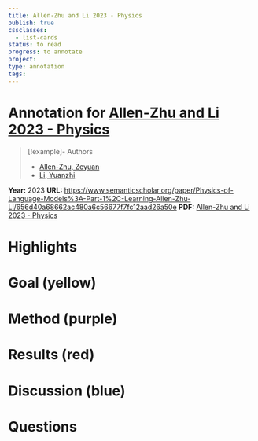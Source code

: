 ```yaml
---
title: Allen-Zhu and Li 2023 - Physics
publish: true
cssclasses:
  - list-cards
status: to read
progress: to annotate
project:
type: annotation
tags:
---
```

# Annotation for [Allen-Zhu and Li 2023 - Physics](Papers/References/Allen-Zhu%20and%20Li%202023%20-%20Physics)

> [!example]- Authors
> - [Allen-Zhu, Zeyuan](Allen-Zhu%2C%20Zeyuan)
> - [Li, Yuanzhi](Li%2C%20Yuanzhi)

**Year:** 2023
**URL:** https://www.semanticscholar.org/paper/Physics-of-Language-Models%3A-Part-1%2C-Learning-Allen-Zhu-Li/656d40a68662ac480a6c56677f7fc12aad26a50e
**PDF:** [Allen-Zhu and Li 2023 - Physics](Papers/PDFs/Allen-Zhu%20and%20Li%202023%20-%20Physics%20of%20Language%20Models%20Part%201%20Learning%20Hierarchical%20Language%20Structures.pdf)

# Highlights


# Goal (yellow)


# Method (purple)


# Results (red)


# Discussion (blue)


# Questions

